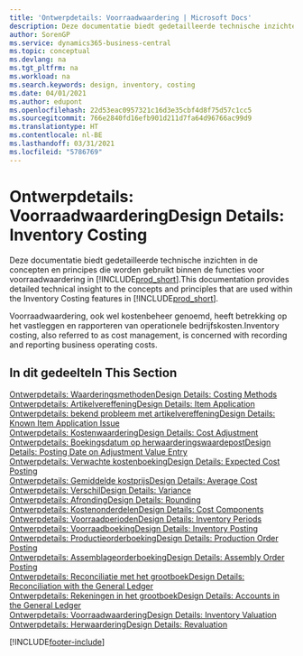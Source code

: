 ```yaml
---
title: 'Ontwerpdetails: Voorraadwaardering | Microsoft Docs'
description: Deze documentatie biedt gedetailleerde technische inzichten in de concepten en principes die worden gebruikt binnen de functies voor voorraadwaardering in Business Central.
author: SorenGP
ms.service: dynamics365-business-central
ms.topic: conceptual
ms.devlang: na
ms.tgt_pltfrm: na
ms.workload: na
ms.search.keywords: design, inventory, costing
ms.date: 04/01/2021
ms.author: edupont
ms.openlocfilehash: 22d53eac0957321c16d3e35cbf4d8f75d57c1cc5
ms.sourcegitcommit: 766e2840fd16efb901d211d7fa64d96766ac99d9
ms.translationtype: HT
ms.contentlocale: nl-BE
ms.lasthandoff: 03/31/2021
ms.locfileid: "5786769"
---
```

# <a name="design-details-inventory-costing"></a><span data-ttu-id="1cf0f-103">Ontwerpdetails: Voorraadwaardering</span><span class="sxs-lookup"><span data-stu-id="1cf0f-103">Design Details: Inventory Costing</span></span>
<span data-ttu-id="1cf0f-104">Deze documentatie biedt gedetailleerde technische inzichten in de concepten en principes die worden gebruikt binnen de functies voor voorraadwaardering in [!INCLUDE[prod_short](includes/prod_short.md)].</span><span class="sxs-lookup"><span data-stu-id="1cf0f-104">This documentation provides detailed technical insight to the concepts and principles that are used within the Inventory Costing features in [!INCLUDE[prod_short](includes/prod_short.md)].</span></span>  

<span data-ttu-id="1cf0f-105">Voorraadwaardering, ook wel kostenbeheer genoemd, heeft betrekking op het vastleggen en rapporteren van operationele bedrijfskosten.</span><span class="sxs-lookup"><span data-stu-id="1cf0f-105">Inventory costing, also referred to as cost management, is concerned with recording and reporting business operating costs.</span></span>  

## <a name="in-this-section"></a><span data-ttu-id="1cf0f-106">In dit gedeelte</span><span class="sxs-lookup"><span data-stu-id="1cf0f-106">In This Section</span></span>  
[<span data-ttu-id="1cf0f-107">Ontwerpdetails: Waarderingsmethoden</span><span class="sxs-lookup"><span data-stu-id="1cf0f-107">Design Details: Costing Methods</span></span>](design-details-costing-methods.md)  
[<span data-ttu-id="1cf0f-108">Ontwerpdetails: Artikelvereffening</span><span class="sxs-lookup"><span data-stu-id="1cf0f-108">Design Details: Item Application</span></span>](design-details-item-application.md)  
[<span data-ttu-id="1cf0f-109">Ontwerpdetails: bekend probleem met artikelvereffening</span><span class="sxs-lookup"><span data-stu-id="1cf0f-109">Design Details: Known Item Application Issue</span></span>](design-details-inventory-zero-level-open-item-ledger-entries.md)  
[<span data-ttu-id="1cf0f-110">Ontwerpdetails: Kostenwaardering</span><span class="sxs-lookup"><span data-stu-id="1cf0f-110">Design Details: Cost Adjustment</span></span>](design-details-cost-adjustment.md)  
[<span data-ttu-id="1cf0f-111">Ontwerpdetails: Boekingsdatum op herwaarderingswaardepost</span><span class="sxs-lookup"><span data-stu-id="1cf0f-111">Design Details: Posting Date on Adjustment Value Entry</span></span>](design-details-inventory-adjustment-value-entry-posting-date.md)  
[<span data-ttu-id="1cf0f-112">Ontwerpdetails: Verwachte kostenboeking</span><span class="sxs-lookup"><span data-stu-id="1cf0f-112">Design Details: Expected Cost Posting</span></span>](design-details-expected-cost-posting.md)  
[<span data-ttu-id="1cf0f-113">Ontwerpdetails: Gemiddelde kostprijs</span><span class="sxs-lookup"><span data-stu-id="1cf0f-113">Design Details: Average Cost</span></span>](design-details-average-cost.md)  
[<span data-ttu-id="1cf0f-114">Ontwerpdetails: Verschil</span><span class="sxs-lookup"><span data-stu-id="1cf0f-114">Design Details: Variance</span></span>](design-details-variance.md)  
[<span data-ttu-id="1cf0f-115">Ontwerpdetails: Afronding</span><span class="sxs-lookup"><span data-stu-id="1cf0f-115">Design Details: Rounding</span></span>](design-details-rounding.md)  
[<span data-ttu-id="1cf0f-116">Ontwerpdetails: Kostenonderdelen</span><span class="sxs-lookup"><span data-stu-id="1cf0f-116">Design Details: Cost Components</span></span>](design-details-cost-components.md)  
[<span data-ttu-id="1cf0f-117">Ontwerpdetails: Voorraadperioden</span><span class="sxs-lookup"><span data-stu-id="1cf0f-117">Design Details: Inventory Periods</span></span>](design-details-inventory-periods.md)  
[<span data-ttu-id="1cf0f-118">Ontwerpdetails: Voorraadboeking</span><span class="sxs-lookup"><span data-stu-id="1cf0f-118">Design Details: Inventory Posting</span></span>](design-details-inventory-posting.md)  
[<span data-ttu-id="1cf0f-119">Ontwerpdetails: Productieorderboeking</span><span class="sxs-lookup"><span data-stu-id="1cf0f-119">Design Details: Production Order Posting</span></span>](design-details-production-order-posting.md)  
[<span data-ttu-id="1cf0f-120">Ontwerpdetails: Assemblageorderboeking</span><span class="sxs-lookup"><span data-stu-id="1cf0f-120">Design Details: Assembly Order Posting</span></span>](design-details-assembly-order-posting.md)  
[<span data-ttu-id="1cf0f-121">Ontwerpdetails: Reconciliatie met het grootboek</span><span class="sxs-lookup"><span data-stu-id="1cf0f-121">Design Details: Reconciliation with the General Ledger</span></span>](design-details-reconciliation-with-the-general-ledger.md)  
[<span data-ttu-id="1cf0f-122">Ontwerpdetails: Rekeningen in het grootboek</span><span class="sxs-lookup"><span data-stu-id="1cf0f-122">Design Details: Accounts in the General Ledger</span></span>](design-details-accounts-in-the-general-ledger.md)  
[<span data-ttu-id="1cf0f-123">Ontwerpdetails: Voorraadwaardering</span><span class="sxs-lookup"><span data-stu-id="1cf0f-123">Design Details: Inventory Valuation</span></span>](design-details-inventory-valuation.md)  
[<span data-ttu-id="1cf0f-124">Ontwerpdetails: Herwaardering</span><span class="sxs-lookup"><span data-stu-id="1cf0f-124">Design Details: Revaluation</span></span>](design-details-revaluation.md)


[!INCLUDE[footer-include](includes/footer-banner.md)]